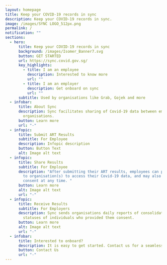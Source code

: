 ```yaml
---
layout: homepage
title: Keep your COVID-19 records in sync
description: Keep your COVID-19 records in sync.
image: /images/SYNC LOGO_512px.png
permalink: /
notification: ""
sections:
  - hero:
      title: Keep your COVID-19 records in sync
      background: /images/Isomer_Banner7.svg
      button: GET STARTED
      url: https://sync.covid.gov.sg/
      key_highlights:
        - title: I am an employee
          description: Interested to know more
          url: ""
        - title: I am an employer
          description: Get onboard on sync
          url: ""
      subtitle: Used by organisations like Grab, Gojek and more
  - infobar:
      title: About Sync
      description: Sync facilitates sharing of Covid-19 data between employees and
        organisations.
      button: Learn more
      url: "-"
  - infopic:
      title: Submit ART Results
      subtitle: For Employee
      description: Infopic description
      button: Button Text
      alt: Image alt text
  - infopic:
      title: Share Results
      subtitle: For Employee
      description: "After submitting their ART results, employees can provide consent
        to organisation(s) to access their Covid-19 data, and may also remove
        consent at any time. "
      button: Learn more
      alt: Image alt text
      url: "-"
  - infopic:
      title: Receive Results
      subtitle: For Employers
      description: Sync sends organisations daily reports of consolidated Covid-19
        statuses of individuals who provided them consent.
      button: Learn more
      alt: Image alt text
      url: "-"
  - infobar:
      title: Interested to onboard?
      description: It is easy to get started. Contact us for a seamless onboarding journey.
      button: Contact Us
      url: "-"
---
```

